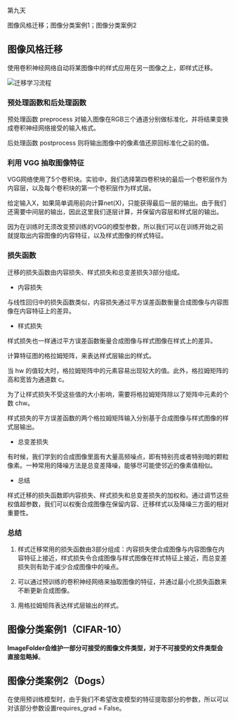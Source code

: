 第九天

图像风格迁移；图像分类案例1；图像分类案例2

## 图像风格迁移

使用卷积神经网络自动将某图像中的样式应用在另一图像之上，即样式迁移。

![迁移学习流程](https://img-blog.csdnimg.cn/20200717214034994.png)

### 预处理函数和后处理函数

预处理函数 preprocess 对输入图像在RGB三个通道分别做标准化，并将结果变换成卷积神经网络接受的输入格式。

后处理函数 postprocess 则将输出图像中的像素值还原回标准化之前的值。

### 利用 VGG 抽取图像特征

VGG网络使用了5个卷积块。实验中，我们选择第四卷积块的最后一个卷积层作为内容层，以及每个卷积块的第一个卷积层作为样式层。

给定输入X，如果简单调用前向计算net(X)，只能获得最后一层的输出。由于我们还需要中间层的输出，因此这里我们逐层计算，并保留内容层和样式层的输出。

因为在训练时无须改变预训练的VGG的模型参数，所以我们可以在训练开始之前就提取出内容图像的内容特征，以及样式图像的样式特征。

### 损失函数

迁移的损失函数由内容损失、样式损失和总变差损失3部分组成。

* 内容损失

与线性回归中的损失函数类似，内容损失通过平方误差函数衡量合成图像与内容图像在内容特征上的差异。

* 样式损失

样式损失也一样通过平方误差函数衡量合成图像与样式图像在样式上的差异。

计算特征图的格拉姆矩阵，来表达样式层输出的样式。

当 hw 的值较大时，格拉姆矩阵中的元素容易出现较大的值。此外，格拉姆矩阵的高和宽皆为通道数 c。

为了让样式损失不受这些值的大小影响，需要将格拉姆矩阵除以了矩阵中元素的个数 chw。

样式损失的平方误差函数的两个格拉姆矩阵输入分别基于合成图像与样式图像的样式层输出。

* 总变差损失

有时候，我们学到的合成图像里面有大量高频噪点，即有特别亮或者特别暗的颗粒像素。一种常用的降噪方法是总变差降噪，能够尽可能使邻近的像素值相似。

* 总结

样式迁移的损失函数即内容损失、样式损失和总变差损失的加权和。通过调节这些权值超参数，我们可以权衡合成图像在保留内容、迁移样式以及降噪三方面的相对重要性。

### 总结

1. 样式迁移常用的损失函数由3部分组成：内容损失使合成图像与内容图像在内容特征上接近，样式损失令合成图像与样式图像在样式特征上接近，而总变差损失则有助于减少合成图像中的噪点。

2. 可以通过预训练的卷积神经网络来抽取图像的特征，并通过最小化损失函数来不断更新合成图像。

3. 用格拉姆矩阵表达样式层输出的样式。

## 图像分类案例1（CIFAR-10）

**ImageFolder会维护一部分可接受的图像文件类型，对于不可接受的文件类型会直接忽略掉**。

## 图像分类案例2（Dogs）

在使用预训练模型时，由于我们不希望改变模型的特征提取部分的参数，所以可以对该部分参数设置requires_grad = False。
